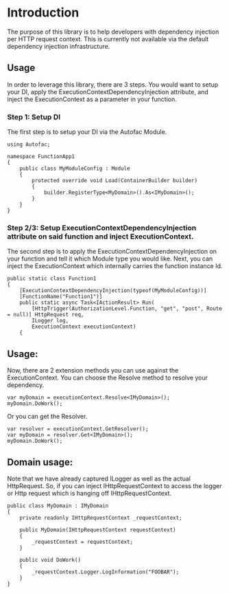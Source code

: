 # Introduction

The purpose of this library is to help developers with dependency injection per HTTP request context. This is currently not available via the default dependency injection infrastructure.

## Usage

In order to leverage this library, there are 3 steps. You would want to setup your DI, apply the ExecutionContextDependencyInjection attribute, and inject the ExecutionContext as a parameter in your function.

### Step 1: Setup DI

The first step is to setup your DI via the Autofac Module. 

```
using Autofac;

namespace FunctionApp1
{
    public class MyModuleConfig : Module
    {
        protected override void Load(ContainerBuilder builder)
        {
            builder.RegisterType<MyDomain>().As<IMyDomain>();
        }
    }
}
```

### Step 2/3: Setup ExecutionContextDependencyInjection attribute on said function and inject ExecutionContext.

The second step is to apply the ExecutionContextDependencyInjection on your function and tell it which Module type you would like. Next, you can inject the ExecutionContext which internally carries the function instance Id.

```
public static class Function1
{
    [ExecutionContextDependencyInjection(typeof(MyModuleConfig))]
    [FunctionName("Function1")]
    public static async Task<IActionResult> Run(
        [HttpTrigger(AuthorizationLevel.Function, "get", "post", Route = null)] HttpRequest req,
        ILogger log,
        ExecutionContext executionContext)
    {
```

## Usage:

Now, there are 2 extension methods you can use against the ExecutionContext. You can choose the Resolve method to resolve your dependency.

```
var myDomain = executionContext.Resolve<IMyDomain>();
myDomain.DoWork();
```

Or you can get the Resolver.

```
var resolver = executionContext.GetResolver();
var myDomain = resolver.Get<IMyDomain>();
myDomain.DoWork();
```

## Domain usage:
Note that we have already captured ILogger as well as the actual HttpRequest. So, if you can inject IHttpRequestContext to access the logger or Http request which is hanging off IHttpRequestContext.

```
public class MyDomain : IMyDomain
{
    private readonly IHttpRequestContext _requestContext;

    public MyDomain(IHttpRequestContext requestContext)
    {
        _requestContext = requestContext;
    }

    public void DoWork()
    {
        _requestContext.Logger.LogInformation("FOOBAR");
    }
}
```